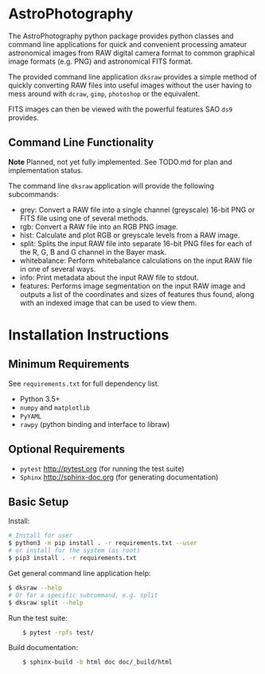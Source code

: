 # AstroPhotography

The AstroPhotography python package provides python classes and command line 
applications for quick and convenient processing amateur astronomical images
from RAW digital camera format to common graphical image formats (e.g. PNG)
and astronomical FITS format.

The provided command line application `dksraw` provides a simple method of
quickly converting RAW files into useful images without the user having 
to mess around with `dcraw`, `gimp`, `photoshop` or the equivalent.

FITS images can then be viewed with the powerful features SAO `ds9`
provides.

## Command Line Functionality

**Note** Planned, not yet fully implemented. See TODO.md for plan and
implementation status.

The command line `dksraw` application will provide the following subcommands:
- grey: Convert a RAW file into a single channel (greyscale) 16-bit PNG or 
        FITS file using one of several methods.
- rgb: Convert a RAW file into an RGB PNG image.
- hist: Calculate and plot RGB or greyscale levels from a RAW image. 
- split: Splits the input RAW file into separate 16-bit PNG files for each
         of the R, G, B and G channel in the Bayer mask.
- whitebalance: Perform whitebalance calculations on the input RAW file in one
                of several ways.
- info: Print metadata about the input RAW file to stdout.
- features: Performs image segmentation on the input RAW image and outputs a
            list of the coordinates and sizes of features thus found, along
            with an indexed image that can be used to view them.

# Installation Instructions

## Minimum Requirements

See `requirements.txt` for full dependency list.
- Python 3.5+
- `numpy` and `matplotlib`
- `PyYAML`
- `rawpy` (python binding and interface to libraw)


## Optional Requirements

- `pytest` http://pytest.org (for running the test suite)
- `Sphinx` http://sphinx-doc.org (for generating documentation)


## Basic Setup

Install:

```bash
# Install for user
$ python3 -m pip install . -r requirements.txt --user
# or install for the system (as root)
$ pip3 install . -r requirements.txt
```

Get general command line application help:

```bash
$ dksraw --help
# Or for a specific subcommand, e.g. split
$ dksraw split --help
```

Run the test suite:

```bash
    $ pytest -rpfs test/
```

Build documentation:

```bash
    $ sphinx-build -b html doc doc/_build/html
```
